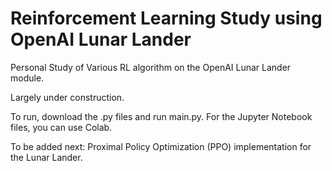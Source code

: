 # Reinforcement Learning Study using OpenAI Lunar Lander
Personal Study of Various RL algorithm on the OpenAI Lunar Lander module.

Largely under construction.

To run, download the .py files and run main.py. For the Jupyter Notebook files, you can use Colab.

To be added next: Proximal Policy Optimization (PPO) implementation for the Lunar Lander.
